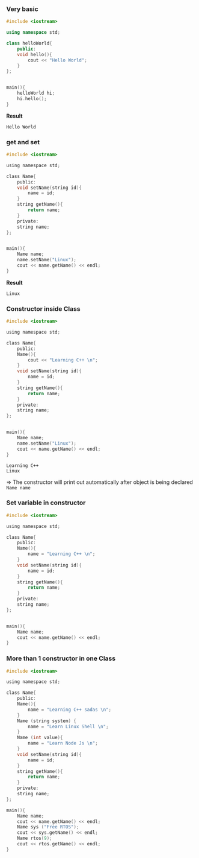 ### Very basic

```c++
#include <iostream>

using namespace std;

class helloWorld{
	public:
	void hello(){
		cout << "Hello World";
	}
};


main(){
	helloWorld hi;
	hi.hello();
}
```
**Result**
```
Hello World
```

### get and set

```c
#include <iostream>

using namespace std;

class Name{
	public:
	void setName(string id){
		name = id;
	}
	string getName(){
		return name;
	}
	private:
	string name;
};


main(){
	Name name;
	name.setName("Linux");
	cout << name.getName() << endl;
}
```
**Result**
```
Linux
```

### Constructor inside Class

```c
#include <iostream>

using namespace std;

class Name{
	public:
	Name(){
		cout << "Learning C++ \n";
	}
	void setName(string id){
		name = id;
	}
	string getName(){
		return name;
	}
	private:
	string name;
};


main(){
	Name name;
	name.setName("Linux");
	cout << name.getName() << endl;
}
```

```
Learning C++
Linux
```
=> The constructor will print out automatically after object is being declared ``Name name``

### Set variable in constructor

```c
#include <iostream>

using namespace std;

class Name{
	public:
	Name(){
		name = "Learning C++ \n";
	}
	void setName(string id){
		name = id;
	}
	string getName(){
		return name;
	}
	private:
	string name;
};


main(){
	Name name;
	cout << name.getName() << endl;
}
```

### More than 1 constructor in one Class

```c
#include <iostream>

using namespace std;

class Name{
	public:
	Name(){
		name = "Learning C++ sadas \n";
	}
	Name (string system) {
		name = "Learn Linux Shell \n";
	}
	Name (int value){
		name = "Learn Node Js \n";
	}
	void setName(string id){
		name = id;
	}
	string getName(){
		return name;
	}
	private:
	string name;
};

main(){
	Name name;
	cout << name.getName() << endl;
	Name sys ("Free RTOS");
	cout << sys.getName() << endl;
	Name rtos(9);
	cout << rtos.getName() << endl;
}
```